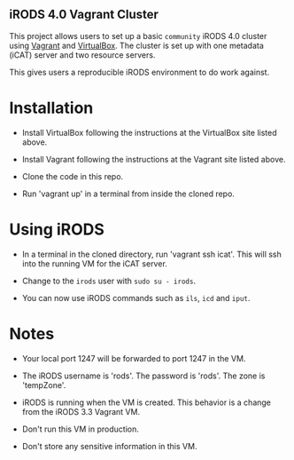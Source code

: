 ## iRODS 4.0 Vagrant Cluster

This project allows users to set up a basic `community` iRODS 4.0 cluster using <a href="http://www.vagrantup.com/
">Vagrant</a> and <a href="https://www.virtualbox.org">VirtualBox</a>. The cluster is set up with one metadata (iCAT) server and two resource servers.

This gives users a reproducible iRODS environment to do work against.


# Installation

* Install VirtualBox following the instructions at the VirtualBox site listed above.

* Install Vagrant following the instructions at the Vagrant site listed above.

* Clone the code in this repo.

* Run 'vagrant up' in a terminal from inside the cloned repo. 


# Using iRODS

* In a terminal in the cloned directory, run 'vagrant ssh icat'. This will ssh into the running VM for the iCAT server.

* Change to the `irods` user with `sudo su - irods`.

* You can now use iRODS commands such as `ils`, `icd` and `iput`.


# Notes

* Your local port 1247 will be forwarded to port 1247 in the VM.

* The iRODS username is 'rods'. The password is 'rods'. The zone is 'tempZone'.

* iRODS is running when the VM is created. This behavior is a change from the iRODS 3.3 Vagrant VM.

* Don't run this VM in production.

* Don't store any sensitive information in this VM.
